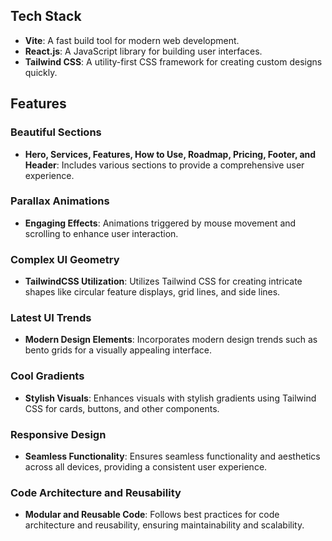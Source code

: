 ## Tech Stack

- **Vite**: A fast build tool for modern web development.
- **React.js**: A JavaScript library for building user interfaces.
- **Tailwind CSS**: A utility-first CSS framework for creating custom designs quickly.

## Features

### Beautiful Sections
- **Hero, Services, Features, How to Use, Roadmap, Pricing, Footer, and Header**: Includes various sections to provide a comprehensive user experience.

### Parallax Animations
- **Engaging Effects**: Animations triggered by mouse movement and scrolling to enhance user interaction.

### Complex UI Geometry
- **TailwindCSS Utilization**: Utilizes Tailwind CSS for creating intricate shapes like circular feature displays, grid lines, and side lines.

### Latest UI Trends
- **Modern Design Elements**: Incorporates modern design trends such as bento grids for a visually appealing interface.

### Cool Gradients
- **Stylish Visuals**: Enhances visuals with stylish gradients using Tailwind CSS for cards, buttons, and other components.

### Responsive Design
- **Seamless Functionality**: Ensures seamless functionality and aesthetics across all devices, providing a consistent user experience.

### Code Architecture and Reusability
- **Modular and Reusable Code**: Follows best practices for code architecture and reusability, ensuring maintainability and scalability.
